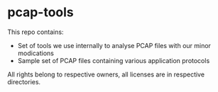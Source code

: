# pcap-tools

This repo contains:

- Set of tools we use internally to analyse PCAP files with our minor modications
- Sample set of PCAP files containing various application protocols

All rights belong to respective owners, all licenses are in respective directories. 
